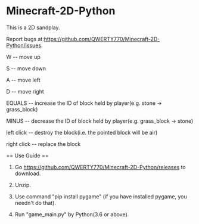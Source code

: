 # Minecraft-2D-Python
This is a 2D sandplay. 

Report bugs at:https://github.com/QWERTY770/Minecraft-2D-Python/issues.

W -- move up

S -- move down

A -- move left

D -- move right

EQUALS -- increase the ID of block held by player(e.g. stone -> grass_block)

MINUS -- decrease the ID of block held by player(e.g. grass_block -> stone)

left click -- destroy the block(i.e. the pointed block will be air)

right click -- replace the block

== Use Guide ==
1. Go https://github.com/QWERTY770/Minecraft-2D-Python/releases to download.

2. Unzip.

3. Use command "pip install pygame" (if you have installed pygame, you needn't do that).

4. Run "game_main.py" by Python(3.6 or above).
